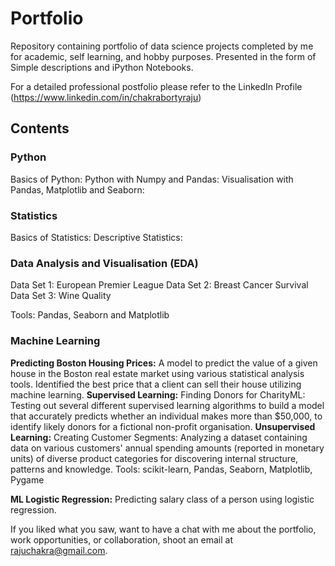 # Portfolio


Repository containing portfolio of data science projects completed by me for academic, self learning, and hobby purposes. Presented in the form of Simple descriptions and iPython Notebooks.

For a detailed professional postfolio please refer to the LinkedIn Profile (https://www.linkedin.com/in/chakrabortyraju)

## Contents
### Python

Basics of Python: 
Python with Numpy and Pandas:
Visualisation with Pandas, Matplotlib and Seaborn:

### Statistics

Basics of Statistics:
Descriptive Statistics:

### Data Analysis and Visualisation (EDA)
Data Set 1: European Premier League
Data Set 2: Breast Cancer Survival
Data Set 3: Wine Quality

Tools: Pandas, Seaborn and Matplotlib

### Machine Learning
**Predicting Boston Housing Prices:** A model to predict the value of a given house in the Boston real estate market using various statistical analysis tools. Identified the best price that a client can sell their house utilizing machine learning.
**Supervised Learning:** Finding Donors for CharityML: Testing out several different supervised learning algorithms to build a model that accurately predicts whether an individual makes more than $50,000, to identify likely donors for a fictional non-profit organisation.
**Unsupervised Learning:** Creating Customer Segments: Analyzing a dataset containing data on various customers' annual spending amounts (reported in monetary units) of diverse product categories for discovering internal structure, patterns and knowledge.
Tools: scikit-learn, Pandas, Seaborn, Matplotlib, Pygame

**ML Logistic Regression:** Predicting salary class of a person using logistic regression.

If you liked what you saw, want to have a chat with me about the portfolio, work opportunities, or collaboration, shoot an email at rajuchakra@gmail.com.

